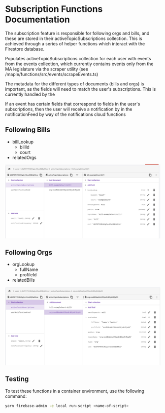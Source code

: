 # Subscription Functions Documentation

The subscription feature is responsible for following orgs and bills, and these are stored in their activeTopicSubscriptions collection. This is achieved through a series of helper functions which interact with the Firestore database.

Populates activeTopicSubscriptions collection for each user with events from the events collection, which currently contains events only from the MA legislature via the scraper utility (see /maple/functions/src/events/scrapeEvents.ts)

The metadata for the different types of documents (bills and orgs) is important, as the fields will need to match the user's subscriptions. This is currently handled by the

If an event has certain fields that correspond to fields in the uesr's subscriptions, then the user will receive a notification by in the notificationFeed by way of the notifications cloud functions

## Following Bills

- billLookup
  - billId
  - court
- relatedOrgs

![example-bill-sub](/functions/src/subscriptions/images/example-bill-sub.png)

## Following Orgs

- orgLookup
  - fullName
  - profileId
- relatedBills

![example-org-sub](/functions/src/subscriptions/images/example-org-sub.png)



## Testing

To test these functions in a container environment, use the following command:

```bash
yarn firebase-admin -e local run-script <name-of-script>
```
